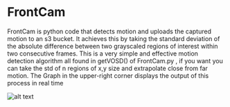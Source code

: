 # FrontCam
FrontCam is python code that detects motion and uploads the captured motion to an s3 bucket. 
It achieves this by taking the standard deviation of the absolute difference between two grayscaled 
regions of interest within two consecutive frames. This is a very simple and effective motion
detection algorithm all found in getVOSD() of FrontCam.py , if you want you can take the std
of n regions of x,y size and extrapolate close from far motion. The Graph in the upper-right corner
displays the output of this process in real time


![alt text](https://qwertyuikmnbvcdrt67890126987mngf.s3-us-west-2.amazonaws.com/FrontCamExample.PNG)
